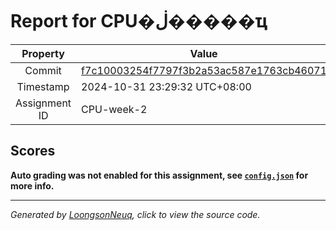 # Report for CPU�ڶ�����ҵ

| Property | Value |
|:--------:|-------|
| Commit | [f7c10003254f7797f3b2a53ac587e1763cb46071](https://github.com/Loongson-neuq/cpu-02-DrizzleLuo/tree/f7c10003254f7797f3b2a53ac587e1763cb46071) |
| Timestamp | 2024-10-31 23:29:32 UTC+08:00 |
| Assignment ID | CPU-week-2 |
## Scores
**Auto grading was not enabled for this assignment, see [`config.json`](https://github.com/Loongson-neuq/cpu-02-DrizzleLuo/blob/f7c10003254f7797f3b2a53ac587e1763cb46071/.assignment/config.json) for more info.**

-----------
*Generated by [LoongsonNeuq](https://github.com/Loongson-Neuq/LoongsonNeuq), click to view the source code.*
